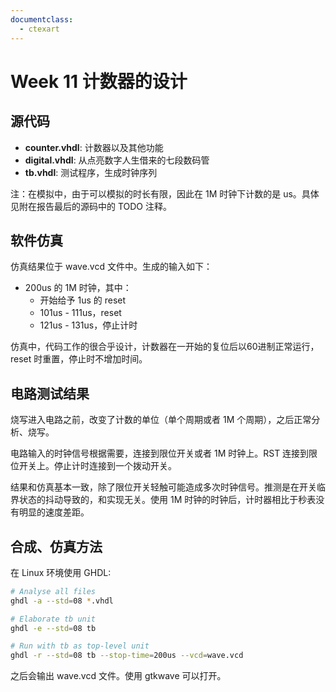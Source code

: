 ```yaml
---
documentclass:
  - ctexart
---
```


# Week 11 计数器的设计

## 源代码
- **counter.vhdl**: 计数器以及其他功能
- **digital.vhdl**: 从点亮数字人生借来的七段数码管
- **tb.vhdl**: 测试程序，生成时钟序列

注：在模拟中，由于可以模拟的时长有限，因此在 1M 时钟下计数的是 us。具体见附在报告最后的源码中的 TODO 注释。

## 软件仿真

仿真结果位于 wave.vcd 文件中。生成的输入如下：

- 200us 的 1M 时钟，其中：
  - 开始给予 1us 的 reset
  - 101us - 111us，reset
  - 121us - 131us，停止计时

仿真中，代码工作的很合乎设计，计数器在一开始的复位后以60进制正常运行，reset 时重置，停止时不增加时间。

## 电路测试结果

烧写进入电路之前，改变了计数的单位（单个周期或者 1M 个周期），之后正常分析、烧写。

电路输入的时钟信号根据需要，连接到限位开关或者 1M 时钟上。RST 连接到限位开关上。停止计时连接到一个拨动开关。

结果和仿真基本一致，除了限位开关轻触可能造成多次时钟信号。推测是在开关临界状态的抖动导致的，和实现无关。使用 1M 时钟的时钟后，计时器相比于秒表没有明显的速度差距。

## 合成、仿真方法

在 Linux 环境使用 GHDL:
```bash
# Analyse all files
ghdl -a --std=08 *.vhdl

# Elaborate tb unit
ghdl -e --std=08 tb

# Run with tb as top-level unit
ghdl -r --std=08 tb --stop-time=200us --vcd=wave.vcd
```

之后会输出 wave.vcd 文件。使用 gtkwave 可以打开。
